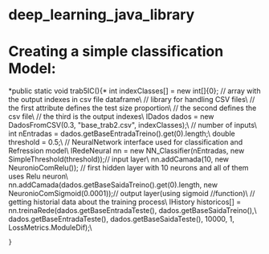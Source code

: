 # deep_learning_java_library


<h1>Creating a simple classification Model:</h1>
 *public static void trab5IC(){*
        int indexClasses[] = new int[]{0}; // array with the output indexes in csv file dataframe\
        // library for handling CSV files\
        // the first attribute defines the test size proportion\
        // the second defines the csv file\
        // the third is the output indexes\
        IDados dados = new DadosFromCSV(0.3, "base_trab2.csv", indexClasses);\
        // number of inputs\
        int nEntradas = dados.getBaseEntradaTreino().get(0).length;\
        double threshold = 0.5;\
        // NeuralNetwork interface used for classification and Refression model\
        IRedeNeural nn = new NN_Classifier(nEntradas, new SimpleThreshold(threshold));// input layer\
        nn.addCamada(10, new NeuronioComRelu()); // first hidden layer with 10 neurons and all of them uses Relu neuron\
        nn.addCamada(dados.getBaseSaidaTreino().get(0).length, new NeuronioComSigmoid(0.0001));// output layer(using sigmoid      //function)\
        // getting historial data about the training process\
        IHistory historicos[] = nn.treinaRede(dados.getBaseEntradaTeste(), dados.getBaseSaidaTreino(),\
                dados.getBaseEntradaTeste(), dados.getBaseSaidaTeste(), 10000, 1, LossMetrics.ModuleDif);\

    }
